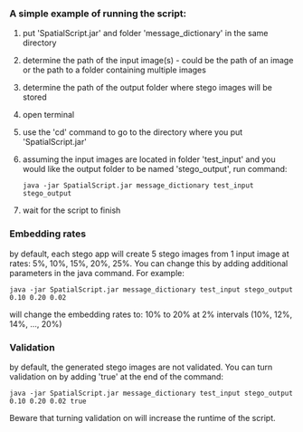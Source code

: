 ### A simple example of running the script:
1. put 'SpatialScript.jar' and folder 'message_dictionary' in the same directory
2. determine the path of the input image(s) - could be the path of an image or the path to a folder containing multiple images
3. determine the path of the output folder where stego images will be stored
4. open terminal
5. use the 'cd' command to go to the directory where you put 'SpatialScript.jar'
6. assuming the input images are located in folder 'test_input' and you would like the output folder to be named 'stego_output', run command:

	`java -jar SpatialScript.jar message_dictionary test_input stego_output`
	
7. wait for the script to finish


### Embedding rates
by default, each stego app will create 5 stego images from 1 input image at rates: 5%, 10%, 15%, 20%, 25%. You can change this by adding additional parameters in the java command. For example:

`java -jar SpatialScript.jar message_dictionary test_input stego_output 0.10 0.20 0.02`
	
will change the embedding rates to: 10% to 20% at 2% intervals (10%, 12%, 14%, ..., 20%)


### Validation
by default, the generated stego images are not validated. You can turn validation on by adding 'true' at the end of the command:

`java -jar SpatialScript.jar message_dictionary test_input stego_output 0.10 0.20 0.02 true`
	
Beware that turning validation on will increase the runtime of the script.
